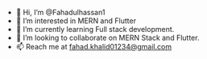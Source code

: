 - 👋 Hi, I’m @Fahadulhassan1
- 👀 I’m interested in MERN and Flutter
- 🌱 I’m currently learning Full stack development. 
- 💞️ I’m looking to collaborate on MERN Stack and Flutter.
- 📫 Reach me at fahad.khalid01234@gmail.com

<!---
Fahadulhassan1/Fahadulhassan1 is a ✨ special ✨ repository because its `README.md` (this file) appears on your GitHub profile.
You can click the Preview link to take a look at your changes.
--->
